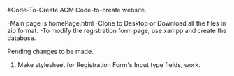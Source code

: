  #Code-To-Create
ACM Code-to-create website.

-Main page is homePage.html
-Clone to Desktop or Download all the files in zip format.
-To modify the registration form page, use xampp and create the database.

Pending changes to be made.

1. Make stylesheet for Registration Form's Input type fields, work.
  
